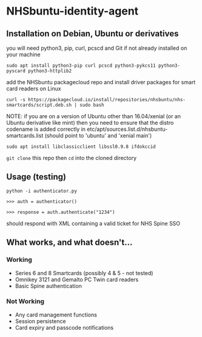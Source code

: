# NHSbuntu-identity-agent

## Installation on Debian, Ubuntu or derivatives
you will need python3, pip, curl, pcscd and Git if not already installed on your machine

`sudo apt install python3-pip curl pcscd python3-pykcs11 python3-pyscard python3-httplib2`

add the NHSbuntu packagecloud repo and install driver packages for smart card readers on Linux

`curl -s https://packagecloud.io/install/repositories/nhsbuntu/nhs-smartcards/script.deb.sh | sudo bash`

NOTE: if you are on a version of Ubuntu other than 16.04/xenial (or an Ubuntu derivative like mint) then you need to ensure that the distro codename is added correctly in etc/apt/sources.list.d/nhsbuntu-smartcards.list (should point to 'ubuntu' and 'xenial main')

`sudo apt install libclassicclient libssl0.9.8 ifdokccid`

`git clone` this repo then `cd` into the cloned directory

## Usage (testing)

`python -i authenticator.py`

`>>> auth = authenticator()`

`>>> response = auth.authenticate("1234")`

should respond with XML containing a valid ticket for NHS Spine SSO


## What works, and what doesn't...

### Working

* Series 6 and 8 Smartcards (possibly 4 & 5 - not tested)
* Omnikey 3121 and Gemalto PC Twin card readers
* Basic Spine authentication


### Not Working

* Any card management functions
* Session persistence
* Card expiry and passcode notifications







